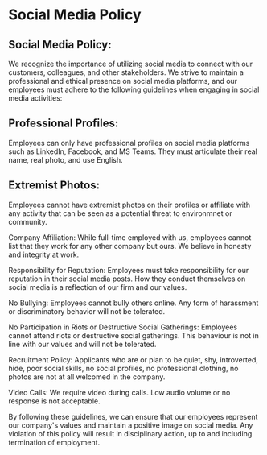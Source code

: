 # Social Media Policy

## Social Media Policy:
We recognize the importance of utilizing social media to connect with our customers, colleagues, and other stakeholders. We strive to maintain a professional and ethical presence on social media platforms, and our employees must adhere to the following guidelines when engaging in social media activities:

## Professional Profiles:
Employees can only have professional profiles on social media platforms such as LinkedIn, Facebook, and MS Teams. They must articulate their real name, real photo, and use English.

## Extremist Photos:
Employees cannot have extremist photos on their profiles or affiliate with any activity that can be seen as a potential threat to environmnet or community.

Company Affiliation:
While full-time employed with us, employees cannot list that they work for any other company but ours. We believe in honesty and integrity at work. 

Responsibility for Reputation:
Employees must take responsibility for our reputation in their social media posts. How they conduct themselves on social media is a reflection of our firm and our values.

No Bullying:
Employees cannot bully others online. Any form of harassment or discriminatory behavior will not be tolerated.

No Participation in Riots or Destructive Social Gatherings:
Employees cannot attend riots or destructive social gatherings. This behaviour is not in line with our values and will not be tolerated.

Recruitment Policy:
Applicants who are or plan to be quiet, shy, introverted, hide, poor social skills, no social profiles, no professional clothing, no photos are not at all welcomed in the company.

Video Calls:
We require video during calls. Low audio volume or no response is not acceptable.

By following these guidelines, we can ensure that our employees represent our company's values and maintain a positive image on social media. Any violation of this policy will result in disciplinary action, up to and including termination of employment.
